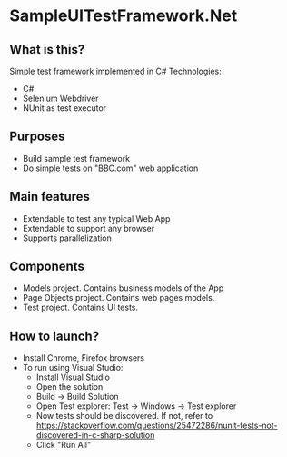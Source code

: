 # SampleUITestFramework.Net

## What is this?
Simple test framework implemented in C#
Technologies:
- C#
- Selenium Webdriver
- NUnit as test executor

## Purposes
- Build sample test framework
- Do simple tests on "BBC.com" web application

## Main features
- Extendable to test any typical Web App
- Extendable to support any browser
- Supports parallelization

## Components
- Models project. Contains business models of the App
- Page Objects project. Contains web pages models.
- Test project. Contains UI tests.

## How to launch?
- Install Chrome, Firefox browsers
- To run using Visual Studio:
  - Install Visual Studio
  - Open the solution
  - Build -> Build Solution
  - Open Test explorer: Test -> Windows -> Test explorer
  - Now tests should be discovered. If not, refer to https://stackoverflow.com/questions/25472286/nunit-tests-not-discovered-in-c-sharp-solution
  - Click "Run All"
